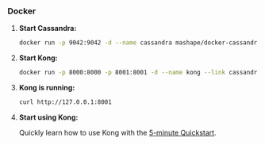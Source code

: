 ### Docker

1. **Start Cassandra:**

	```bash
	docker run -p 9042:9042 -d --name cassandra mashape/docker-cassandra
	```

2. **Start Kong:**

    ```bash
    docker run -p 8000:8000 -p 8001:8001 -d --name kong --link cassandra:cassandra mashape/docker-kong:{{site.data.kong_latest.version}}
    ```

3. **Kong is running:**

    ```bash
    curl http://127.0.0.1:8001
    ```

4. **Start using Kong:**

    Quickly learn how to use Kong with the [5-minute Quickstart](/docs/{{site.data.kong_latest.version}}/quickstart).